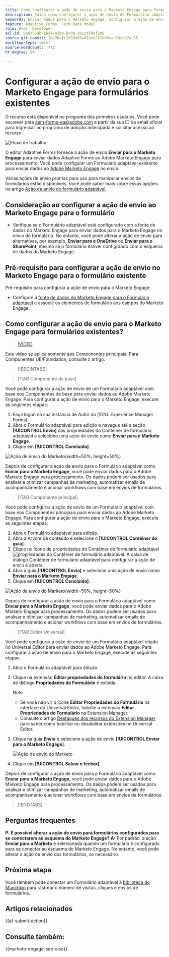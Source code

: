 ```yaml
---
title: Como configurar a ação de envio para o Marketo Engage para formulários?
description: Saiba como configurar a ação de envio do Formulário adaptável para enviar dados ao Marketo Engage.
keywords: Enviar dados para o Marketo engage, Configurar a ação de envio como Enviar para o Marketo Engage
feature: Adaptive Forms, Form Data Model
role: User, Developer
exl-id: 0683564b-1ac4-42b4-bc08-101c4fdef286
source-git-commit: 1be7bafc1d93a65a81eeb2f7e86cac33cde7aa35
workflow-type: tm+mt
source-wordcount: '772'
ht-degree: 5%

---
```


# Configurar a ação de envio para o Marketo Engage para formulários existentes

<span class="preview"> O recurso está disponível no programa dos primeiros usuários. Você pode escrever para aem-forms-ea@adobe.com a partir da sua ID de email oficial para ingressar no programa de adoção antecipada e solicitar acesso ao recurso. </span>

![Fluxo de trabalho](/help/forms/assets/workflow-marketo-3.png)

O editor Adaptive Forms fornece a ação de envio **Enviar para o Marketo Engage** para enviar dados Adaptive Forms ao Adobe Marketo Engage para processamento. Você pode configurar um Formulário adaptável existente para enviar dados ao [Adobe Marketo Engage](https://experienceleague.adobe.com/pt-br/docs/marketo/using/home) no envio.

Várias ações de envio prontas para uso para manipular envios de formulários estão disponíveis. Você pode saber mais sobre essas opções no artigo [Ação de envio do formulário adaptável](/help/forms/configure-submit-actions-core-components.md).

## Consideração ao configurar a ação de envio ao Marketo Engage para o formulário

* Verifique se o Formulário adaptável está configurado com a fonte de dados do Marketo Engage para enviar dados para o Marketo Engage no envio do formulário. No entanto, você pode alterar a ação de envio para alternativas, por exemplo, **Enviar para o OneDrive** ou **Enviar para o SharePoint**, mesmo se o formulário estiver configurado com o esquema de dados do Marketo Engage.

## Pré-requisito para configurar a ação de envio no Marketo Engage para o formulário existente

Pré-requisito para configurar a ação de envio para o Marketo Engage:

* Configure a [fonte de dados do Marketo Engage para o Formulário adaptável](/help/forms/use-marketo-engage-data-source-in-form.md) e associe os elementos de formulário aos campos do Marketo Engage.

## Como configurar a ação de envio para o Marketo Engage para formulários existentes?

>[!VIDEO](https://video.tv.adobe.com/v/3442866/submit-action-marketo-engage-marketo-aem-aem-forms-engage)

<span> Este vídeo se aplica somente aos Componentes principais. Para Componentes UE/Foundation, consulte o artigo.</span>


>[!BEGINTABS]

>[!TAB Componente de base]

Você pode configurar a ação de envio de um Formulário adaptável com base nos Componentes de base para enviar dados ao Adobe Marketo Engage. Para configurar a ação de envio para o Marketo Engage, execute as seguintes etapas:

1. Faça logon na sua instância de Autor do [!DNL Experience Manager Forms].
1. Abra o Formulário adaptável para edição e navegue até a seção **[!UICONTROL Envio]** das propriedades do Contêiner de formulário adaptável e selecione uma ação de envio como **Enviar para o Marketo Engage**.
1. Clique em **[!UICONTROL Concluído]**.

![Ação de envio do Marketo](/help/forms/assets/marketo-engage-submit-action-af.png){width=50%, height=50%}

Depois de configurar a ação de envio para o Formulário adaptável como **Enviar para o Marketo Engage**, você pode enviar dados para o Adobe Marketo Engage para processamento. Os dados podem ser usados para analisar e otimizar campanhas de marketing, automatizar emails de acompanhamento e acionar workflows com base em envios de formulários.

>[!TAB Componente principal]

Você pode configurar a ação de envio de um Formulário adaptável com base nos Componentes principais para enviar dados ao Adobe Marketo Engage. Para configurar a ação de envio para o Marketo Engage, execute as seguintes etapas:

1. Abra o Formulário adaptável para edição.
1. Abra a Árvore de conteúdo e selecione o **[!UICONTROL Contêiner do guia]**.
1. Clique no ícone de propriedades do Contêiner de formulário adaptável ![propriedades do Contêiner de formulário adaptável](/help/forms/assets/configure-icon.svg). A caixa de diálogo Contêiner de formulário adaptável para configurar a ação de envio é aberta.
1. Abra a guia **[!UICONTROL Envio]** e selecione uma ação de envio como **Enviar para o Marketo Engage**.
1. Clique em **[!UICONTROL Concluído]**.

![Ação de envio do Marketo](/help/forms/assets/marketo-engage-submit-action.png){width=50%, height=50%}

Depois de configurar a ação de envio para o Formulário adaptável como **Enviar para o Marketo Engage**, você pode enviar dados para o Adobe Marketo Engage para processamento. Os dados podem ser usados para analisar e otimizar campanhas de marketing, automatizar emails de acompanhamento e acionar workflows com base em envios de formulários.

>[!TAB Editor Universal]

Você pode configurar a ação de envio de um Formulário adaptável criado no Universal Editor para enviar dados ao Adobe Marketo Engage. Para configurar a ação de envio para o Marketo Engage, execute as seguintes etapas:

1. Abra o Formulário adaptável para edição.
1. Clique na extensão **Editar propriedades do formulário** no editor.
A caixa de diálogo **Propriedades do Formulário** é exibida.

   >[!NOTE]
   >
   > * Se você não vir o ícone **Editar Propriedades do Formulário** na interface do Universal Editor, habilite a extensão **Editar Propriedades do Formulário** na Extension Manager.
   > * Consulte o artigo [Destaques dos recursos do Extension Manager](https://developer.adobe.com/uix/docs/extension-manager/feature-highlights/#enablingdisabling-extensions) para saber como habilitar ou desabilitar extensões no Universal Editor.

1. Clique na guia **Envio** e selecione a ação de envio **[!UICONTROL Enviar para o Marketo Engage]**.

   ![Ação de envio do Marketo](/help/forms/assets/marketo-engage-submit-action-ue.png)

1. Clique em **[!UICONTROL Salvar e fechar]**.

Depois de configurar a ação de envio para o Formulário adaptável como **Enviar para o Marketo Engage**, você pode enviar dados para o Adobe Marketo Engage para processamento. Os dados podem ser usados para analisar e otimizar campanhas de marketing, automatizar emails de acompanhamento e acionar workflows com base em envios de formulários.

>[!ENDTABS]

## Perguntas frequentes

**P: É possível alterar a ação de envio para formulários configurados para se conectarem ao esquema do Marketo Engage?**
**A:** Por padrão, a ação **Enviar para o Marketo** é selecionada quando um formulário é configurado para se conectar ao esquema do Marketo Engage. No entanto, você pode alterar a ação de envio dos formulários, se necessário.

## Próxima etapa

Você também pode conectar um Formulário adaptável à [biblioteca do Munchkin](https://experienceleague.adobe.com/pt-br/docs/marketo/using/product-docs/administration/setup/munchkin) para rastrear o número de visitas, cliques e envios de formulários.

## Artigos relacionados

{{af-submit-action}}

## Consulte também:

{{marketo-engage-see-also}}
